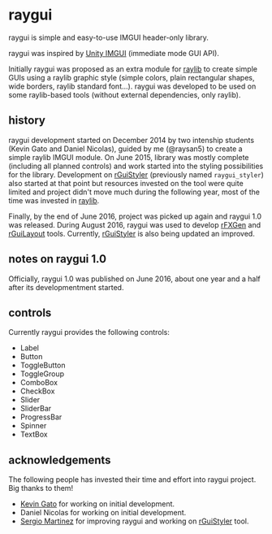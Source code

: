 # raygui
raygui is simple and easy-to-use IMGUI header-only library.

raygui was inspired by [Unity IMGUI](https://docs.unity3d.com/Manual/GUIScriptingGuide.html) (immediate mode GUI API).

Initially raygui was proposed as an extra module for [raylib](https://github.com/raysan5/raylib) to create simple GUIs using a raylib graphic style (simple colors, plain rectangular shapes, wide borders, raylib standard font...). raygui was developed to be used on some raylib-based tools (without external dependencies, only raylib).

## history
raygui development started on December 2014 by two intenship students (Kevin Gato and Daniel Nicolas), guided by me (@raysan5) to create a simple raylib IMGUI module. On June 2015, library was mostly complete (including all planned controls) and work started into the styling possibilities for the library. Development on [rGuiStyler](https://github.com/raysan5/raygui/tree/master/tools/rGuiStyler) (previously named `raygui_styler`) also started at that point but resources invested on the tool were quite limited and project didn't move much during the following year, most of the time was invested in [raylib](https://github.com/raysan5/raylib).

Finally, by the end of June 2016, project was picked up again and raygui 1.0 was released. During August 2016, raygui was used to develop [rFXGen](https://github.com/raysan5/rFXGen) and [rGuiLayout](https://github.com/raysan5/raygui/tree/master/tools/rGuiLayout) tools. Currently, [rGuiStyler](https://github.com/raysan5/raygui/tree/master/tools/rGuiStyler) is also being updated an improved.

## notes on raygui 1.0
Officially, raygui 1.0 was published on June 2016, about one year and a half after its developmentment started.

## controls
Currently raygui provides the following controls:
 - Label
 - Button
 - ToggleButton
 - ToggleGroup
 - ComboBox
 - CheckBox
 - Slider
 - SliderBar
 - ProgressBar
 - Spinner
 - TextBox

## acknowledgements
The following people has invested their time and effort into raygui project. Big thanks to them!

 - [Kevin Gato](https://github.com/Gatonevermind) for working on initial development.
 - Daniel Nicolas  for working on initial development.
 - [Sergio Martinez](https://github.com/anidealgift) for improving raygui and working on [rGuiStyler](https://github.com/raysan5/raygui/tree/master/tools/rGuiStyler) tool.
